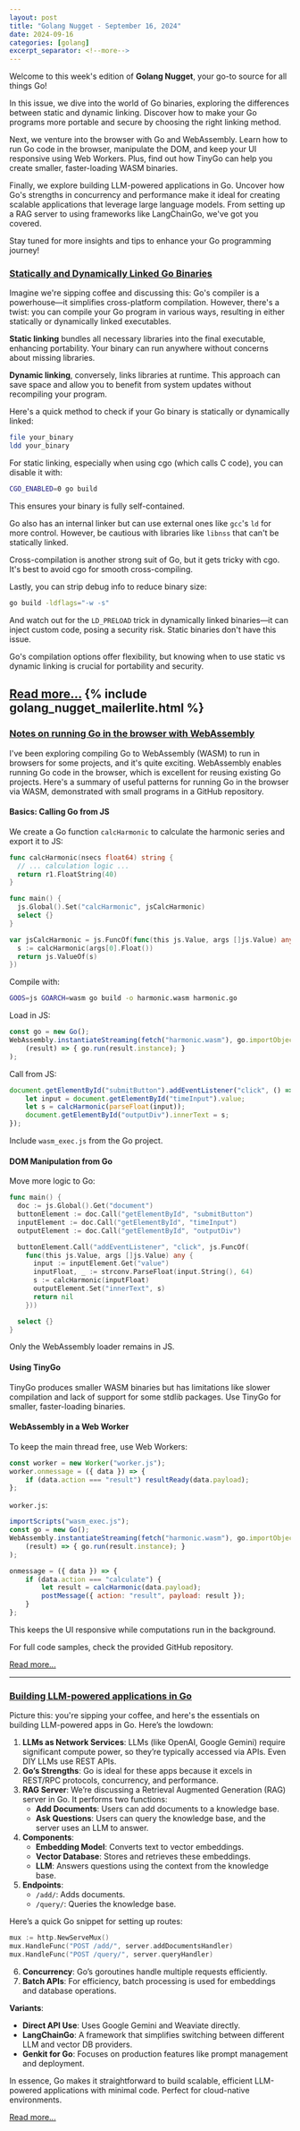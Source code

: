 ```yaml
---
layout: post
title: "Golang Nugget - September 16, 2024"
date: 2024-09-16
categories: [golang]
excerpt_separator: <!--more-->
---
```

Welcome to this week's edition of **Golang Nugget**, your go-to source for all things Go!

In this issue, we dive into the world of Go binaries, exploring the differences between static and dynamic linking. Discover how to make your Go programs more portable and secure by choosing the right linking method.

Next, we venture into the browser with Go and WebAssembly. Learn how to run Go code in the browser, manipulate the DOM, and keep your UI responsive using Web Workers. Plus, find out how TinyGo can help you create smaller, faster-loading WASM binaries.

Finally, we explore building LLM-powered applications in Go. Uncover how Go's strengths in concurrency and performance make it ideal for creating scalable applications that leverage large language models. From setting up a RAG server to using frameworks like LangChainGo, we've got you covered.

Stay tuned for more insights and tips to enhance your Go programming journey!
<!--more-->
### [Statically and Dynamically Linked Go Binaries](https://packagemain.tech/p/golang-statically-and-dynamically-linked-binaries)

Imagine we're sipping coffee and discussing this: Go's compiler is a powerhouse—it simplifies cross-platform compilation. However, there's a twist: you can compile your Go program in various ways, resulting in either statically or dynamically linked executables.

**Static linking** bundles all necessary libraries into the final executable, enhancing portability. Your binary can run anywhere without concerns about missing libraries.

**Dynamic linking**, conversely, links libraries at runtime. This approach can save space and allow you to benefit from system updates without recompiling your program.

Here's a quick method to check if your Go binary is statically or dynamically linked:
```sh
file your_binary
ldd your_binary
```

For static linking, especially when using cgo (which calls C code), you can disable it with:
```sh
CGO_ENABLED=0 go build
```

This ensures your binary is fully self-contained.

Go also has an internal linker but can use external ones like `gcc`'s `ld` for more control. However, be cautious with libraries like `libnss` that can't be statically linked.

Cross-compilation is another strong suit of Go, but it gets tricky with cgo. It's best to avoid cgo for smooth cross-compiling.

Lastly, you can strip debug info to reduce binary size:
```sh
go build -ldflags="-w -s"
```

And watch out for the `LD_PRELOAD` trick in dynamically linked binaries—it can inject custom code, posing a security risk. Static binaries don't have this issue.

Go's compilation options offer flexibility, but knowing when to use static vs dynamic linking is crucial for portability and security.

[Read more...](https://packagemain.tech/p/golang-statically-and-dynamically-linked-binaries)
{% include golang_nugget_mailerlite.html %}
---

### [Notes on running Go in the browser with WebAssembly](https://eli.thegreenplace.net/2024/notes-on-running-go-in-the-browser-with-webassembly/)

I've been exploring compiling Go to WebAssembly (WASM) to run in browsers for some projects, and it's quite exciting. WebAssembly enables running Go code in the browser, which is excellent for reusing existing Go projects. Here's a summary of useful patterns for running Go in the browser via WASM, demonstrated with small programs in a GitHub repository.

#### Basics: Calling Go from JS

We create a Go function `calcHarmonic` to calculate the harmonic series and export it to JS:
```go
func calcHarmonic(nsecs float64) string {
  // ... calculation logic ...
  return r1.FloatString(40)
}

func main() {
  js.Global().Set("calcHarmonic", jsCalcHarmonic)
  select {}
}

var jsCalcHarmonic = js.FuncOf(func(this js.Value, args []js.Value) any {
  s := calcHarmonic(args[0].Float())
  return js.ValueOf(s)
})
```
Compile with:
```sh
GOOS=js GOARCH=wasm go build -o harmonic.wasm harmonic.go
```
Load in JS:
```js
const go = new Go();
WebAssembly.instantiateStreaming(fetch("harmonic.wasm"), go.importObject).then(
    (result) => { go.run(result.instance); }
);
```
Call from JS:
```js
document.getElementById("submitButton").addEventListener("click", () => {
    let input = document.getElementById("timeInput").value;
    let s = calcHarmonic(parseFloat(input));
    document.getElementById("outputDiv").innerText = s;
});
```
Include `wasm_exec.js` from the Go project.

#### DOM Manipulation from Go

Move more logic to Go:
```go
func main() {
  doc := js.Global().Get("document")
  buttonElement := doc.Call("getElementById", "submitButton")
  inputElement := doc.Call("getElementById", "timeInput")
  outputElement := doc.Call("getElementById", "outputDiv")

  buttonElement.Call("addEventListener", "click", js.FuncOf(
    func(this js.Value, args []js.Value) any {
      input := inputElement.Get("value")
      inputFloat, _ := strconv.ParseFloat(input.String(), 64)
      s := calcHarmonic(inputFloat)
      outputElement.Set("innerText", s)
      return nil
    }))

  select {}
}
```
Only the WebAssembly loader remains in JS.

#### Using TinyGo

TinyGo produces smaller WASM binaries but has limitations like slower compilation and lack of support for some stdlib packages. Use TinyGo for smaller, faster-loading binaries.

#### WebAssembly in a Web Worker

To keep the main thread free, use Web Workers:
```js
const worker = new Worker("worker.js");
worker.onmessage = ({ data }) => {
    if (data.action === "result") resultReady(data.payload);
};
```
`worker.js`:
```js
importScripts("wasm_exec.js");
const go = new Go();
WebAssembly.instantiateStreaming(fetch("harmonic.wasm"), go.importObject).then(
    (result) => { go.run(result.instance); }
);

onmessage = ({ data }) => {
    if (data.action === "calculate") {
        let result = calcHarmonic(data.payload);
        postMessage({ action: "result", payload: result });
    }
};
```
This keeps the UI responsive while computations run in the background.

For full code samples, check the provided GitHub repository.

[Read more...](https://eli.thegreenplace.net/2024/notes-on-running-go-in-the-browser-with-webassembly/)

---

### [Building LLM-powered applications in Go](https://go.dev/blog/llmpowered)

Picture this: you're sipping your coffee, and here's the essentials on building LLM-powered apps in Go. Here’s the lowdown:

1. **LLMs as Network Services**: LLMs (like OpenAI, Google Gemini) require significant compute power, so they’re typically accessed via APIs. Even DIY LLMs use REST APIs.
2. **Go’s Strengths**: Go is ideal for these apps because it excels in REST/RPC protocols, concurrency, and performance.
3. **RAG Server**: We’re discussing a Retrieval Augmented Generation (RAG) server in Go. It performs two functions:
   - **Add Documents**: Users can add documents to a knowledge base.
   - **Ask Questions**: Users can query the knowledge base, and the server uses an LLM to answer.
4. **Components**:
   - **Embedding Model**: Converts text to vector embeddings.
   - **Vector Database**: Stores and retrieves these embeddings.
   - **LLM**: Answers questions using the context from the knowledge base.
5. **Endpoints**:
   - `/add/`: Adds documents.
   - `/query/`: Queries the knowledge base.

Here’s a quick Go snippet for setting up routes:
```go
mux := http.NewServeMux()
mux.HandleFunc("POST /add/", server.addDocumentsHandler)
mux.HandleFunc("POST /query/", server.queryHandler)
```
6. **Concurrency**: Go’s goroutines handle multiple requests efficiently.
7. **Batch APIs**: For efficiency, batch processing is used for embeddings and database operations.

**Variants**:
- **Direct API Use**: Uses Google Gemini and Weaviate directly.
- **LangChainGo**: A framework that simplifies switching between different LLM and vector DB providers.
- **Genkit for Go**: Focuses on production features like prompt management and deployment.

In essence, Go makes it straightforward to build scalable, efficient LLM-powered applications with minimal code. Perfect for cloud-native environments.

[Read more...](https://go.dev/blog/llmpowered)
